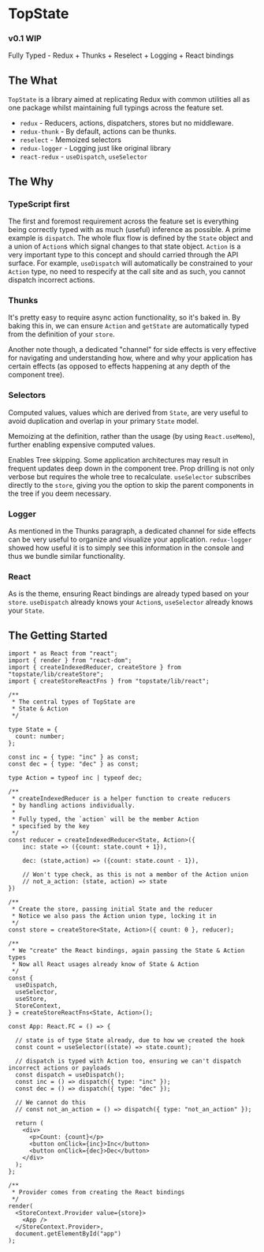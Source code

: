 # TopState

### v0.1 WIP

Fully Typed - Redux + Thunks + Reselect + Logging + React bindings

## The What

`TopState` is a library aimed at replicating Redux with common utilities all as one package whilst maintaining full typings across the feature set.

- `redux` - Reducers, actions, dispatchers, stores but no middleware.
- `redux-thunk` - By default, actions can be thunks.
- `reselect` - Memoized selectors
- `redux-logger` - Logging just like original library
- `react-redux` - `useDispatch`, `useSelector`

## The Why

### TypeScript first

The first and foremost requirement across the feature set is everything being correctly typed with as much (useful) inference as possible. A prime example is `dispatch`. The whole flux flow is defined by the `State` object and a union of `Action`s which signal changes to that state object. `Action` is a very important type to this concept and should carried through the API surface. For example, `useDispatch` will automatically be constrained to your `Action` type, no need to respecify at the call site and as such, you cannot dispatch incorrect actions.

### Thunks

It's pretty easy to require async action functionality, so it's baked in. By baking this in, we can ensure `Action` and `getState` are automatically typed from the definition of your `store`.

Another note though, a dedicated "channel" for side effects is very effective for navigating and understanding how, where and why your application has certain effects (as opposed to effects happening at any depth of the component tree).

### Selectors

Computed values, values which are derived from `State`, are very useful to avoid duplication and overlap in your primary `State` model. 

Memoizing at the definition, rather than the usage (by using `React.useMemo`), further enabling expensive computed values. 

Enables Tree skipping. Some application architectures may result in frequent updates deep down in the component tree. Prop drilling is not only verbose but requires the whole tree to recalculate. `useSelector` subscribes directly to the `store`, giving you the option to skip the parent components in the tree if you deem necessary.

### Logger

As mentioned in the Thunks paragraph, a dedicated channel for side effects can be very useful to organize and visualize your application. `redux-logger` showed how useful it is to simply see this information in the console and thus we bundle similar functionality. 

### React

As is the theme, ensuring React bindings are already typed based on your `store`. `useDispatch` already knows your `Action`s, `useSelector` already knows your `State`.

## The Getting Started

```tsx
import * as React from "react";
import { render } from "react-dom";
import { createIndexedReducer, createStore } from "topstate/lib/createStore";
import { createStoreReactFns } from "topstate/lib/react";

/**
 * The central types of TopState are
 * State & Action
 */

type State = {
  count: number;
};

const inc = { type: "inc" } as const;
const dec = { type: "dec" } as const;

type Action = typeof inc | typeof dec;

/**
 * createIndexedReducer is a helper function to create reducers
 * by handling actions individually.
 * 
 * Fully typed, the `action` will be the member Action
 * specified by the key
 */
const reducer = createIndexedReducer<State, Action>({
    inc: state => ({count: state.count + 1}),

    dec: (state,action) => ({count: state.count - 1}),

    // Won't type check, as this is not a membor of the Action union
    // not_a_action: (state, action) => state
})

/**
 * Create the store, passing initial State and the reducer
 * Notice we also pass the Action union type, locking it in
 */
const store = createStore<State, Action>({ count: 0 }, reducer);

/**
 * We "create" the React bindings, again passing the State & Action types
 * Now all React usages already know of State & Action
 */
const {
  useDispatch,
  useSelector,
  useStore,
  StoreContext,
} = createStoreReactFns<State, Action>();

const App: React.FC = () => {

  // state is of type State already, due to how we created the hook
  const count = useSelector((state) => state.count);

  // dispatch is typed with Action too, ensuring we can't dispatch incorrect actions or payloads
  const dispatch = useDispatch();
  const inc = () => dispatch({ type: "inc" });
  const dec = () => dispatch({ type: "dec" });

  // We cannot do this
  // const not_an_action = () => dispatch({ type: "not_an_action" });

  return (
    <div>
      <p>Count: {count}</p>
      <button onClick={inc}>Inc</button>
      <button onClick={dec}>Dec</button>
    </div>
  );
};

/**
 * Provider comes from creating the React bindings
 */
render(
  <StoreContext.Provider value={store}>
    <App />
  </StoreContext.Provider>,
  document.getElementById("app")
);
```